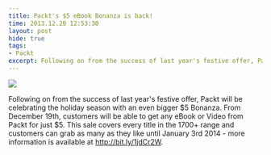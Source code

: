 ```yaml
---
title: Packt's $5 eBook Bonanza is back!
time: 2013.12.20 12:53:30
layout: post
hide: true
tags:
- Packt
excerpt: Following on from the success of last year's festive offer, Packt will be celebrating the holiday season with an even bigger $5 Bonanza. From December 19th, customers will be able to get any eBook or Video from Packt for just $5. This sale covers every title in the 1700+ range and customers can grab as many as they like until January 3rd 2014 - more information is available at <a href="http://bit.ly/1jdCr2W" target="_blank">http://bit.ly/1jdCr2W</a>.
---
```


<img src="{{ site.url }}/img/loading.gif" data-src="{{ site.url }}/img/post/2013-12-20-pacht-ebook-bonanza-is-back.jpg" />

Following on from the success of last year's festive offer, Packt will be celebrating the holiday season with an even bigger $5 Bonanza. From December 19th, customers will be able to get any eBook or Video from Packt for just $5. This sale covers every title in the 1700+ range and customers can grab as many as they like until January 3rd 2014 - more information is available at <a href="http://bit.ly/1jdCr2W" target="_blank">http://bit.ly/1jdCr2W</a>.
